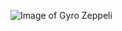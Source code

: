 ![Image of Gyro Zeppeli](https://static.wikia.nocookie.net/jjba/images/d/da/Gyro_Color_2.JPG/revision/latest/scale-to-width-down/250?cb=20110509231256)
